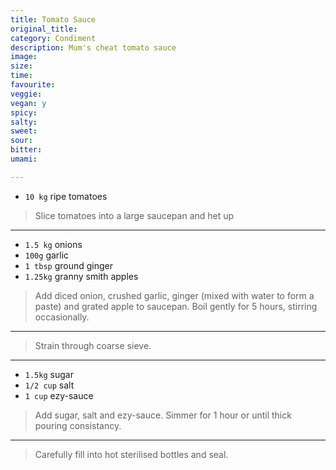 ```yaml
---
title: Tomato Sauce
original_title:
category: Condiment
description: Mum's cheat tomato sauce
image:
size:
time:
favourite:
veggie:
vegan: y
spicy:
salty:
sweet:
sour:
bitter:
umami:

---
```


<!---
Here down is where you want steps/ingredients. An example of a step is:
---

* `1/4 cup` Soy Sauce
* `1/4 cup` Mirin
* `1/4 cup` Sake
* `1 tsp` Sugar

>In a small saucepan, combine all the ingredients for the marinade

---
Note the triple dashes, paragraph spaces, back dashes and other formatting.
-->

* `10 kg` ripe tomatoes

>Slice tomatoes into a large saucepan and het up

---

* `1.5 kg` onions
* `100g` garlic
* `1 tbsp` ground ginger
* `1.25kg` granny smith apples

>Add diced onion, crushed garlic, ginger (mixed with water to form a paste) and grated apple to saucepan. Boil gently for 5 hours, stirring occasionally.

---

>Strain through coarse sieve.

---

* `1.5kg` sugar
* `1/2 cup` salt
* `1 cup` ezy-sauce

>Add sugar, salt and ezy-sauce. Simmer for 1 hour or until thick pouring consistancy.

---

>Carefully fill into hot sterilised bottles and seal.